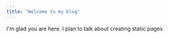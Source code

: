```yaml
---
title: "Welcome to my blog"
---
```


I'm glad you are here. I plan to talk about creating static pages
